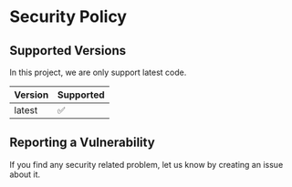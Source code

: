 # Security Policy

## Supported Versions

In this project, we are only support latest code.

| Version | Supported          |
| ------- | ------------------ |
| latest   | :white_check_mark: |

## Reporting a Vulnerability

If you find any security related problem, let us know by creating an issue about it.
